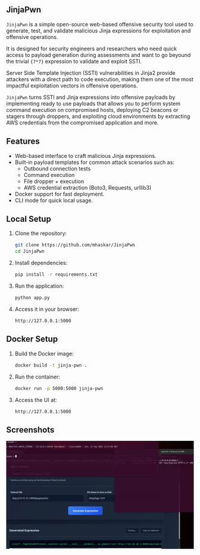 ## JinjaPwn

`JinjaPwn` is a simple open-source web-based offensive security tool used to generate, test, and validate malicious Jinja expressions for exploitation and offensive operations.

It is designed for security engineers and researchers who need quick access to payload generation during assessments and want to go beyound the trivial `{7*7}` expression to validate and exploit SSTI.

Server Side Template Injection (SSTI) vulnerabilities in Jinja2 provide attackers with a direct path to code execution, making them one of the most impactful exploitation vectors in offensive operations. 

`JinjaPwn` turns SSTI and Jinja expressions into offensive payloads by implementing ready to use payloads that allows you to perform system command execution on compromised hosts, deploying C2 beacons or stagers through droppers, and exploiting cloud environments by extracting AWS credentials from the compromised application and more.


## Features

- Web-based interface to craft malicious Jinja expressions.
- Built-in payload templates for common attack scenarios such as:
  - Outbound connection tests
  - Command execution
  - File dropper + execution
  - AWS credential extraction (Boto3, Requests, urllib3)
- Docker support for fast deployment.
- CLI mode for quick local usage.


## Local Setup

1. Clone the repository:
   ```bash
   git clone https://github.com/mhaskar/JinjaPwn
   cd JinjaPwn
   ```

2. Install dependencies:
   ```bash
   pip install -r requirements.txt
   ```

3. Run the application:
   ```bash
   python app.py
   ```

4. Access it in your browser:
   ```
   http://127.0.0.1:5000
   ```


## Docker Setup

1. Build the Docker image:
   ```bash
   docker build -t jinja-pwn .
   ```

2. Run the container:
   ```bash
   docker run -p 5000:5000 jinja-pwn
   ```

3. Access the UI at:
   ```
   http://127.0.0.1:5000
   ```

## Screenshots

![Fetch and Execute Binary Jina](screenshots/sliver-fetch-execute-jinja.png)